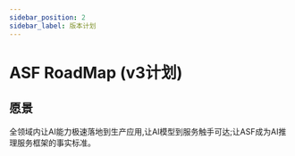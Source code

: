 ```yaml
---
sidebar_position: 2
sidebar_label: 版本计划
---
```


# ASF RoadMap (v3计划)

## 愿景
全领域内让AI能力极速落地到生产应用,让AI模型到服务触手可达;让ASF成为AI推理服务框架的事实标准。
